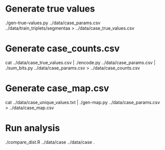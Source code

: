 
# Generate true values
./gen-true-values.py ../data/case_params.csv ../data/train_triplets/segmentaa > ../data/case_true_values.csv

# Generate case_counts.csv
cat ../data/case_true_values.csv | ./encode.py ../data/case_params.csv | ./sum_bits.py ../data/case_params.csv > ../data/case_counts.csv

# Generate case_map.csv
cat ../data/case_unique_values.txt | ./gen-map.py ../data/case_params.csv > ../data/case_map.csv

# Run analysis
./compare_dist.R ../data/case ../data/case .